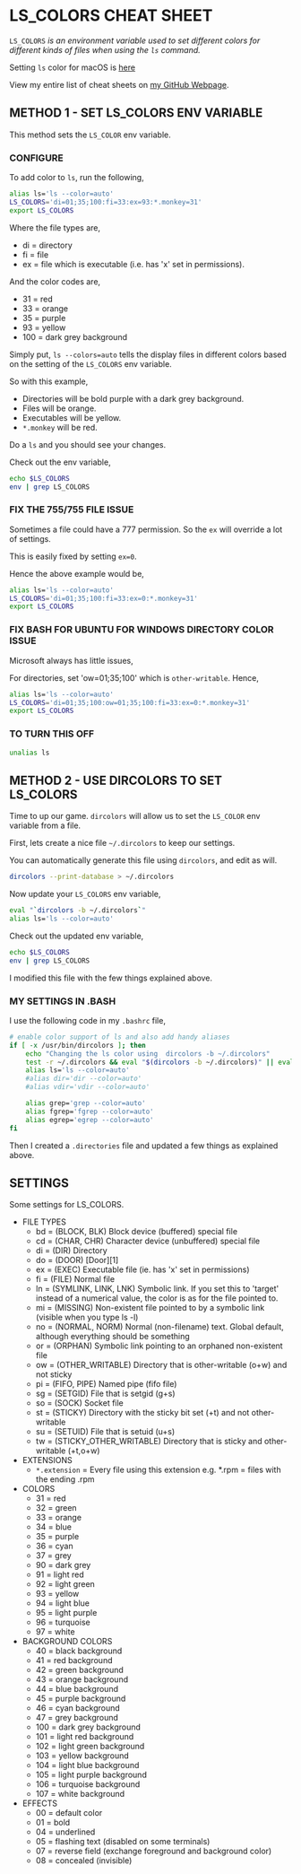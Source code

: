 # LS_COLORS CHEAT SHEET

`LS_COLORS` _is an environment variable used to set different colors
for different kinds of files when using the `ls` command._

Setting `ls` color for macOS is
[here](https://github.com/JeffDeCola/my-cheat-sheets/tree/master/software/development/operating-systems/macos/lscolors-cheat-sheet)

View my entire list of cheat sheets on
[my GitHub Webpage](https://jeffdecola.github.io/my-cheat-sheets/).

## METHOD 1 - SET LS_COLORS ENV VARIABLE

This method sets the `LS_COLOR` env variable.

### CONFIGURE

To add color to `ls`, run the following,

```bash
alias ls='ls --color=auto'
LS_COLORS='di=01;35;100:fi=33:ex=93:*.monkey=31'
export LS_COLORS
```

Where the file types are,

* di = directory
* fi = file
* ex = file which is executable (i.e. has 'x' set in permissions).

And the color codes are,

* 31 = red
* 33 = orange
* 35 = purple
* 93 = yellow
* 100 = dark grey background

Simply put, `ls --colors=auto` tells the display files in different
colors based on the setting of the `LS_COLORS` env variable.

So with this example,

* Directories will be bold purple with a dark grey background.
* Files will be orange.
* Executables will be yellow.
* `*.monkey` will be red.

Do a `ls` and you should see your changes.

Check out the env variable,

```bash
echo $LS_COLORS
env | grep LS_COLORS
```

### FIX THE 755/755 FILE ISSUE

Sometimes a file could have a 777 permission. So the `ex`
will override a lot of settings.

This is easily fixed by setting `ex=0`.

Hence the above example would be,

```bash
alias ls='ls --color=auto'
LS_COLORS='di=01;35;100:fi=33:ex=0:*.monkey=31'
export LS_COLORS
```

### FIX BASH FOR UBUNTU FOR WINDOWS DIRECTORY COLOR ISSUE

Microsoft always has little issues,

For directories, set 'ow=01;35;100' which is `other-writable`.
Hence,

```bash
alias ls='ls --color=auto'
LS_COLORS='di=01;35;100:ow=01;35;100:fi=33:ex=0:*.monkey=31'
export LS_COLORS
```

### TO TURN THIS OFF

```bash
unalias ls
```

## METHOD 2 - USE DIRCOLORS TO SET LS_COLORS

Time to up our game. `dircolors` will allow us to set
the `LS_COLOR` env variable from a file.

First, lets create a nice file `~/.dircolors` to keep
our settings.

You can automatically generate this file using `dircolors`,
and edit as will.

```bash
dircolors --print-database > ~/.dircolors
```

Now update your `LS_COLORS` env variable,

```bash
eval "`dircolors -b ~/.dircolors`"
alias ls='ls --color=auto'
```

Check out the updated env variable,

```bash
echo $LS_COLORS
env | grep LS_COLORS
```

I modified this file with the few things explained above.

### MY SETTINGS IN .BASH

I use the following code in my `.bashrc` file,

```bash
# enable color support of ls and also add handy aliases
if [ -x /usr/bin/dircolors ]; then
    echo "Changing the ls color using  dircolors -b ~/.dircolors"
    test -r ~/.dircolors && eval "$(dircolors -b ~/.dircolors)" || eval "$(dircolors -b)"
    alias ls='ls --color=auto'
    #alias dir='dir --color=auto'
    #alias vdir='vdir --color=auto'

    alias grep='grep --color=auto'
    alias fgrep='fgrep --color=auto'
    alias egrep='egrep --color=auto'
fi
```

Then I created a `.directories` file and updated
a few things as explained above.

## SETTINGS

Some settings for LS_COLORS.

* FILE TYPES
  * bd  = (BLOCK, BLK) Block device (buffered) special file
  * cd  = (CHAR, CHR) Character device (unbuffered) special file
  * di  = (DIR)  Directory
  * do  = (DOOR) [Door][1]
  * ex  = (EXEC) Executable file (ie. has 'x' set in permissions)
  * fi  = (FILE) Normal file
  * ln  = (SYMLINK, LINK, LNK)   Symbolic link. If you set this to
    'target' instead of a numerical value, the color is as for the file pointed to.
  * mi  = (MISSING)  Non-existent file pointed to by a symbolic link
    (visible when you type ls -l)
  * no  = (NORMAL, NORM) Normal (non-filename) text. Global default,
    although everything should be something
  * or  = (ORPHAN)   Symbolic link pointing to an orphaned non-existent file
  * ow  = (OTHER_WRITABLE)   Directory that is other-writable (o+w) and not
    sticky
  * pi  = (FIFO, PIPE)   Named pipe (fifo file)
  * sg  = (SETGID) File that is setgid (g+s)
  * so  = (SOCK) Socket file
  * st  = (STICKY) Directory with the sticky bit set (+t) and not other-writable
  * su  = (SETUID) File that is setuid (u+s)
  * tw  = (STICKY_OTHER_WRITABLE)    Directory that is sticky and other-writable
    (+t,o+w)
* EXTENSIONS
  * `*.extension` = Every file using this extension e.g. *.rpm = files with
    the ending .rpm
* COLORS
  * 31  = red
  * 32  = green
  * 33  = orange
  * 34  = blue
  * 35  = purple
  * 36  = cyan
  * 37  = grey
  * 90  = dark grey
  * 91  = light red
  * 92  = light green
  * 93  = yellow
  * 94  = light blue
  * 95  = light purple
  * 96  = turquoise
  * 97  = white
* BACKGROUND COLORS
  * 40  = black background
  * 41  = red background
  * 42  = green background
  * 43  = orange background
  * 44  = blue background
  * 45  = purple background
  * 46  = cyan background
  * 47  = grey background
  * 100 = dark grey background
  * 101 = light red background
  * 102 = light green background
  * 103 = yellow background
  * 104 = light blue background
  * 105 = light purple background
  * 106 = turquoise background
  * 107 = white background
* EFFECTS
  * 00  = default color
  * 01  = bold
  * 04  = underlined
  * 05  = flashing text (disabled on some terminals)
  * 07  = reverse field (exchange foreground and background color)
  * 08  = concealed (invisible)

